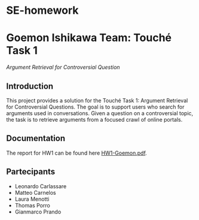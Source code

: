 # SE-homework

# Goemon Ishikawa Team: Touché Task 1

_Argument Retrieval for Controversial Question_

## Introduction

This project provides a solution for the Touché Task 1: Argument Retrieval for Controversial Questions. The goal is to
support users who search for arguments used in conversations. Given a question on a controversial topic, the task is to retrieve arguments from a focused crawl of online portals.

## Documentation

The report for HW1 can be found here [HW1-Goemon.pdf](HW1-Goemon.pdf). 


## Partecipants

- Leonardo Carlassare
- Matteo Carnelos
- Laura Menotti
- Thomas Porro
- Gianmarco Prando
